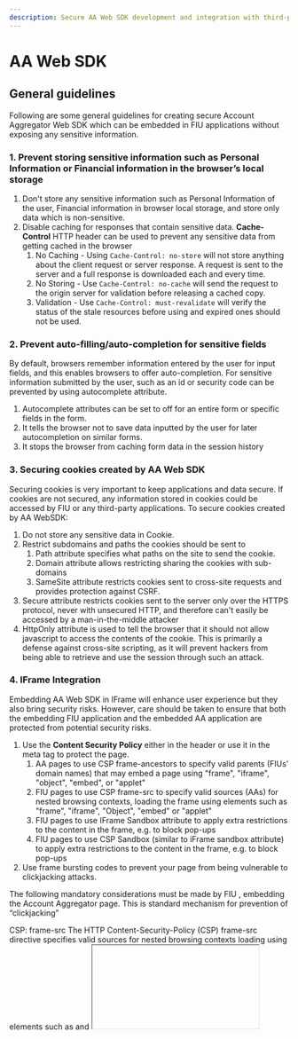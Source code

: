 ```yaml
---
description: Secure AA Web SDK development and integration with third-party apps
---
```


# AA Web SDK

## General guidelines

Following are some general guidelines for creating secure Account Aggregator Web SDK which can be embedded in FIU applications without exposing any sensitive information.

### 1. Prevent storing sensitive information such as Personal Information or Financial information in the browser’s local storage

1. Don't store any sensitive information such as Personal Information of the user, Financial information in browser local storage, and store only data which is non-sensitive.
2. Disable caching for responses that contain sensitive data. **Cache-Control** HTTP header can be used to prevent any sensitive data from getting cached in the browser
   1. No Caching - Using `Cache-Control: no-store` will not store anything about the client request or server response. A request is sent to the server and a full response is downloaded each and every time.
   2. No Storing - Use `Cache-Control: no-cache` will send the request to the origin server for validation before releasing a cached copy.
   3. Validation - Use `Cache-Control: must-revalidate` will verify the status of the stale resources before using and expired ones should not be used.

### 2. Prevent auto-filling/auto-completion for sensitive fields

By default, browsers remember information entered by the user for input fields, and this enables browsers to offer auto-completion. For sensitive information submitted by the user, such as an id or security code can be prevented by using autocomplete attribute.

1. Autocomplete attributes can be set to off for an entire form or specific fields in the form.&#x20;
2. It tells the browser not to save data inputted by the user for later autocompletion on similar forms.
3. It stops the browser from caching form data in the session history

### 3. Securing cookies created by AA Web SDK

Securing cookies is very important to keep applications and data secure. If cookies are not secured, any information stored in cookies could be accessed by FIU or any third-party applications. To secure cookies created by AA WebSDK:

1. Do not store any sensitive data in Cookie.
2. Restrict subdomains and paths the cookies should be sent to
   1. Path attribute specifies what paths on the site to send the cookie.
   2. Domain attribute allows restricting sharing the cookies with sub-domains
   3. SameSite attribute restricts cookies sent to cross-site requests and provides protection against CSRF.
3. Secure attribute restricts cookies sent to the server only over the HTTPS protocol, never with unsecured HTTP, and therefore can't easily be accessed by a man-in-the-middle attacker
4. HttpOnly attribute is used to tell the browser that it should not allow javascript to access the contents of the cookie. This is primarily a defense against cross-site scripting, as it will prevent hackers from being able to retrieve and use the session through such an attack.

### 4. IFrame Integration

Embedding AA Web SDK in IFrame will enhance user experience but they also bring security risks. However, care should be taken to ensure that both the embedding FIU application and the embedded AA application are protected from potential security risks.

1. Use the **Content Security Policy** either in the header or use it in the meta tag to protect the page.&#x20;
   1. AA pages to use CSP frame-ancestors to specify valid parents (FIUs' domain names) that may embed a page using "frame", "iframe", "object", "embed", or "applet"
   2. FIU pages to use CSP frame-src to specify valid sources (AAs) for nested browsing contexts, loading the frame using elements such as "frame", "iframe", "Object", "embed" or "applet"
   3. FIU pages to use IFrame Sandbox attribute to apply extra restrictions to the content in the frame, e.g. to block pop-ups
   4. FIU pages to use CSP Sandbox (similar to iFrame sandbox attribute) to apply extra restrictions to the content in the frame, e.g. to block pop-ups
3. Use frame bursting codes to prevent your page from being vulnerable to clickjacking attacks.

The following mandatory considerations must be made by FIU , embedding the Account Aggregator page. This is standard mechanism for prevention of “clickjacking”

CSP: frame-src
The HTTP Content-Security-Policy (CSP) frame-src directive specifies valid sources for nested browsing contexts loading using elements such as <frame> and <iframe>. 
Example :: 

Content-Security-Policy: frame-src https://account-aggregator-1.com https://account-aggregator-2.com ;

** https://developer.mozilla.org/en-US/docs/Web/HTTP/Headers/Content-Security-Policy/frame-src
** https://w3c.github.io/webappsec-csp/#frame-src

Considerations to be made by Account Aggregator:

The domain of Account Aggregator and FIU must by all means be different. 
Sud-domain must not be allowed 

By opening an Account Aggregator Document* , within an Iframe in a different domain than the FIU ( must ), the  prevention of Cross-origin script API access is automatically adhered to. 

*https://www.w3.org/TR/2011/WD-html5-20110525/infrastructure.html#document

JavaScript APIs like iframe.contentWindow, window.parent, window.open, and window.opener allow documents to directly reference each other. When two documents do not have the same origin, these references provide very limited access to Window and Location objects.

Methods Accessible:

window.blur
window.close
window.focus
window.postMessage

window.closed	
window.frames	
window.length	
window.location
window.opener	
window.parent	
window.self	
window.top	
window.window	

https://developer.mozilla.org/en-US/docs/Web/Security/Same-origin_policy

If the browsing context container's Document does not have the same effective script origin as the entry script, then throw a SECURITY_ERR exception.
https://www.w3.org/TR/2011/WD-html5-20110525/browsers.html#browsing-context

Typical Error Scene in Chrome Browser 

_VM996:1 Uncaught DOMException: Blocked a frame with origin "https://fiu.com" from accessing a cross-origin frame.
      at <anonymous>:1:49_

The embedded Account Aggregator Page  ( Nested-browsing-Context aka iFrame ) in a FIU page must and mandatorily implement these security features. 

### 5. Widget-like integration

Use a widget concept like how payment gateway widgets get integrated into a website. For more details, you can explore how PayPal or Stripe, or Razorpay payment gateway widgets are designed.

### 6. Use of Custom/Virtual Keyboards for entering sensitive information

Use of Custom/Virtual Keyboards for entering any sensitive information such as AA ids, passwords, etc. can prevent keylogging attacks and capturing sensitive information. The custom/virtual keyboard can be a number only to capture numerical information like PIN/OTP, last 6 digits of debit card and debit card expiry date, etc.

### 7. Data Validation

It is important to validate that all data is syntactically and semantically valid as it arrives and enters the system.

1. Assume all data entering the system is untrusted and must be validated.
2. An allow list can be created for validating the syntax/pattern of the incoming data.
3. Input Validation must also take place on the server-side and should check for input data, file uploads, HTTP headers, etc.

### 8. Exposing sensitive information in console logs/error messages

1. Do not display sensitive information in messages displayed to the user.
2. Proper Exception Management - In case of any failure, never display/log any actual system messages which do not do the end-user any good, and instead work as valuable clues for potentially threatening entities.

### 9. Update and Patch regularly

1. Use a CDN-based JS source rather than distributing the actual AA Web SDK source file(s).
2. This allows to update and fix any issue in the future and easily be rolled out to all websites using CDN.
3. Installing software updates and patches is one of the most effective ways to keep your software secure.

### 10. Obfuscate code

1. Obfuscate and minify the javascript code before giving it to any third party.
2. Prevent attackers from reverse engineering by obfuscating the code.
3. This will help prevent attackers from gaining information about internal systems and modifying code to perform any attack.

### 11. Static Application Security Testing Tools

Static Application Security Testing (SAST) Tools are helpful in analyzing source code and identifying security vulnerabilities. Here are some of the SAST tools recommended by OWASP for source code analysis - [https://owasp.org/www-community/Source\_Code\_Analysis\_Tools](https://owasp.org/www-community/Source\_Code\_Analysis\_Tools).

## Best Practices

Below are some of the guidelines which are general best practices and should be implemented by default.

### 1. Encrypt Data

1. Implement HTTPs and redirect all http traffic to https
2. Load all resources like javascripts, css files, images etc.. through only secure channels

### 2. Sufficient Logging & Monitoring

1. Ensure all activities are sufficiently logged with user context to identify any malicious/suspicious activity.
2. While logging these error information, do not log any information visible to the user causing information leakage.
3. Do not log any sensitive information like passwords, identity data.
4. Distinguish traffic from different customers for monitoring.

### 3. Limit Incorrect attempts

It is recommended to set the maximum number of incorrect password/OTP submissions no more than three.

## Callback Events for iFrame implemenation
| Event trigger	                                                                        |iFrame event                   |Terminal event|
|-----------------------------------------------------------------------------------------|-------------------------------|--------------|
|When the user has accepted the consent	                                                |aa-on-complete	              |Yes           |
|When the user rejects the consent	                                                      |aa-on-reject	                 |Yes           |
|Consent request not found with the AA	                                                   |aa-on-consent-not-found	     |Yes           |
|The redirection request has invalid data	                                                |aa-on-invalid-request	        |Yes           |
|User is not able to authenticate self	                                                   |aa-on-auth-fail	              |Yes           |
|User clicks cancel at anytime in the journey                                             |aa-on-user-cancel	           |Yes           |
|User authentication successful - enters vaid OTP and logs in	                           |aa-on-auth-success	           |No            |
|On any AA page, user doesnt act  and timeout occurs after certain wait	                  |aa-on-session-timeout	        |Yes           |
|On login page, user entered wrong OTP (once or more)	                                    |aa-on-auth-fail	              |Yes           |
|At least one account is discovered for the user or already had discovered/linked account	|aa-on-acct-discovered	        |No            |
|No accounts discovered for the user	                                                   |aa-on-no-acct-discovered	     |No            |
|When FIP Id is passed, no accounts discovered for the user due to FIP error	            |aa-on-acct-discovery-fip-error |No            |
|One or more account linked successfully by the user	                                    |a-on-acct-link	              |No            |
|User attempts to link with but OTP authentication fails	                                 |aa-on-link-auth-fail	        |No            |
|User enters valid OTP but link fails at FIP with some error	                           |aa-on-link-fip-fail	           |No            |
|Unknown error occurred which is not handled by AA	                                       |aa-on-unknown-error	           |Yes           |
------------------------------------------------------------------------------------------------------------------------------------------   
## References

* [https://www.pluralsight.com/courses/javascript-security-best-practices](https://www.pluralsight.com/courses/javascript-security-best-practices)
* [https://code.tutsplus.com/articles/client-side-security-best-practices--net-35677](https://code.tutsplus.com/articles/client-side-security-best-practices--net-35677)
* [https://cheatsheetseries.owasp.org/cheatsheets/REST\_Security\_Cheat\_Sheet.html](https://cheatsheetseries.owasp.org/cheatsheets/REST\_Security\_Cheat\_Sheet.html)
* [https://info.veracode.com/secure-coding-best-practices-hand-book-guide-resource.html](https://info.veracode.com/secure-coding-best-practices-hand-book-guide-resource.html)
* [https://owasp.org/www-project-top-ten/](https://owasp.org/www-project-top-ten/)&#x20;
* [https://owasp.org/www-project-top-ten/2017/A3\_2017-Sensitive\_Data\_Exposure](https://owasp.org/www-project-top-ten/2017/A3\_2017-Sensitive\_Data\_Exposure)
* [https://infosec.mozilla.org/guidelines/web\_security](https://infosec.mozilla.org/guidelines/web\_security)
* [https://developer.mozilla.org/en-US/docs/Web/Security/Securing\_your\_site/Turning\_off\_form\_autocompletion](https://developer.mozilla.org/en-US/docs/Web/Security/Securing\_your\_site/Turning\_off\_form\_autocompletion)
* [https://developer.mozilla.org/en- US/docs/Web/HTTP/Cookies#restrict\_access\_to\_cookies](https://developer.mozilla.org/en-US/docs/Web/HTTP/Cookies#restrict\_access\_to\_cookies)
* [https://owasp.org/www-community/Free\_for\_Open\_Source\_Application\_Security\_Tools](https://owasp.org/www-community/Free\_for\_Open\_Source\_Application\_Security\_Tools)

### Change History

| Date            | Contributor   | Description                                           |
| --------------- | ------------- | ----------------------------------------------------- |
| Initial release | Tamaghna Basu | Initial guidelines for Web SDK.                       |
| 26 Dec, 2021    | Lendingkart   | Extended guidelines, including common best practices. |
| 20 Jan, 2023    | Kantha        | Updated iFrame implemenation guidelines               |
| 20 Jan, 2023    | Kantha        | Added the iFrame events                               |
